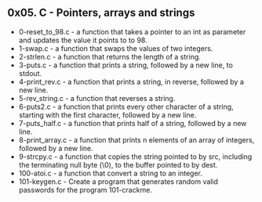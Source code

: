 ## 0x05. C - Pointers, arrays and strings
- 0-reset_to_98.c - a function that takes a pointer to an int as parameter and updates the value it points to to 98.
- 1-swap.c - a function that swaps the values of two integers.
- 2-strlen.c - a function that returns the length of a string.
- 3-puts.c - a function that prints a string, followed by a new line, to stdout.
- 4-print_rev.c - a function that prints a string, in reverse, followed by a new line.
- 5-rev_string.c - a function that reverses a string.
- 6-puts2.c - a function that prints every other character of a string, starting with the first character, followed by a new line.
- 7-puts_half.c - a function that prints half of a string, followed by a new line.
- 8-print_array.c - a function that prints n elements of an array of integers, followed by a new line.
- 9-strcpy.c - a function that copies the string pointed to by src, including the terminating null byte (\0), to the buffer pointed to by dest.
- 100-atoi.c - a function that convert a string to an integer.
- 101-keygen.c - Create a program that generates random valid passwords for the program 101-crackme.
